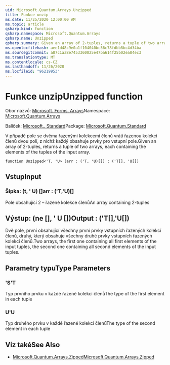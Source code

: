 ```yaml
---
uid: Microsoft.Quantum.Arrays.Unzipped
title: Funkce unzip
ms.date: 11/25/2020 12:00:00 AM
ms.topic: article
qsharp.kind: function
qsharp.namespace: Microsoft.Quantum.Arrays
qsharp.name: Unzipped
qsharp.summary: Given an array of 2-tuples, returns a tuple of two arrays, each containing the elements of the tuples of the input array.
ms.openlocfilehash: aee1d48c9e0a1f104040bc56c78fdbb8bc4d34ba
ms.sourcegitcommit: a87c1aa8e7453360025e47ba614f25b02ea84ec3
ms.translationtype: MT
ms.contentlocale: cs-CZ
ms.lasthandoff: 11/26/2020
ms.locfileid: "96219953"
---
```

# <a name="unzipped-function"></a><span data-ttu-id="e37f2-102">Funkce unzip</span><span class="sxs-lookup"><span data-stu-id="e37f2-102">Unzipped function</span></span>

<span data-ttu-id="e37f2-103">Obor názvů: [Microsoft. Forms. Arrays](xref:Microsoft.Quantum.Arrays)</span><span class="sxs-lookup"><span data-stu-id="e37f2-103">Namespace: [Microsoft.Quantum.Arrays](xref:Microsoft.Quantum.Arrays)</span></span>

<span data-ttu-id="e37f2-104">Balíček: [Microsoft.. Standard](https://nuget.org/packages/Microsoft.Quantum.Standard)</span><span class="sxs-lookup"><span data-stu-id="e37f2-104">Package: [Microsoft.Quantum.Standard](https://nuget.org/packages/Microsoft.Quantum.Standard)</span></span>


<span data-ttu-id="e37f2-105">V případě pole se dvěma řazenými kolekcemi členů vrátí řazenou kolekci členů dvou polí, z nichž každý obsahuje prvky pro vstupní pole.</span><span class="sxs-lookup"><span data-stu-id="e37f2-105">Given an array of 2-tuples, returns a tuple of two arrays, each containing the elements of the tuples of the input array.</span></span>

```qsharp
function Unzipped<'T, 'U> (arr : ('T, 'U)[]) : ('T[], 'U[])
```


## <a name="input"></a><span data-ttu-id="e37f2-106">Vstup</span><span class="sxs-lookup"><span data-stu-id="e37f2-106">Input</span></span>

### <a name="arr--tu"></a><span data-ttu-id="e37f2-107">Šipka: (t, ' U) []</span><span class="sxs-lookup"><span data-stu-id="e37f2-107">arr : ('T,'U)[]</span></span>

<span data-ttu-id="e37f2-108">Pole obsahující 2 – řazené kolekce členů</span><span class="sxs-lookup"><span data-stu-id="e37f2-108">An array containing 2-tuples</span></span>



## <a name="output--tu"></a><span data-ttu-id="e37f2-109">Výstup: (ne [], ' U [])</span><span class="sxs-lookup"><span data-stu-id="e37f2-109">Output : ('T[],'U[])</span></span>

<span data-ttu-id="e37f2-110">Dvě pole, první obsahující všechny první prvky vstupních řazených kolekcí členů, druhý, který obsahuje všechny druhé prvky vstupních řazených kolekcí členů.</span><span class="sxs-lookup"><span data-stu-id="e37f2-110">Two arrays, the first one containing all first elements of the input tuples, the second one containing all second elements of the input tuples.</span></span>

## <a name="type-parameters"></a><span data-ttu-id="e37f2-111">Parametry typu</span><span class="sxs-lookup"><span data-stu-id="e37f2-111">Type Parameters</span></span>

### <a name="t"></a><span data-ttu-id="e37f2-112">'S</span><span class="sxs-lookup"><span data-stu-id="e37f2-112">'T</span></span>

<span data-ttu-id="e37f2-113">Typ prvního prvku v každé řazené kolekci členů</span><span class="sxs-lookup"><span data-stu-id="e37f2-113">The type of the first element in each tuple</span></span>
### <a name="u"></a><span data-ttu-id="e37f2-114">U</span><span class="sxs-lookup"><span data-stu-id="e37f2-114">'U</span></span>

<span data-ttu-id="e37f2-115">Typ druhého prvku v každé řazené kolekci členů</span><span class="sxs-lookup"><span data-stu-id="e37f2-115">The type of the second element in each tuple</span></span>

## <a name="see-also"></a><span data-ttu-id="e37f2-116">Viz také</span><span class="sxs-lookup"><span data-stu-id="e37f2-116">See Also</span></span>

- [<span data-ttu-id="e37f2-117">Microsoft.Quantum.Arrays.Zipped</span><span class="sxs-lookup"><span data-stu-id="e37f2-117">Microsoft.Quantum.Arrays.Zipped</span></span>](xref:Microsoft.Quantum.Arrays.Zipped)